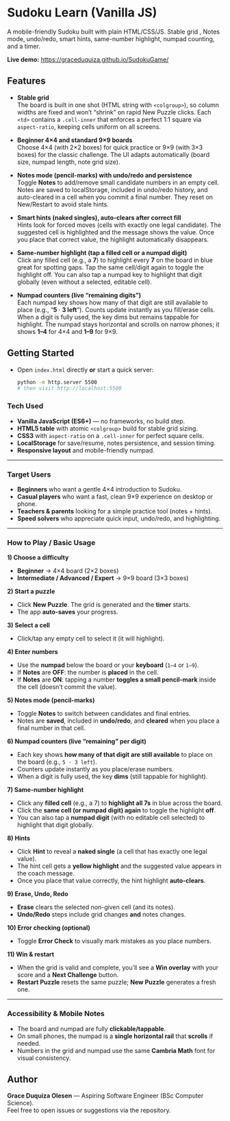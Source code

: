 # Sudoku Learn (Vanilla JS)

A mobile-friendly Sudoku built with plain HTML/CSS/JS. Stable grid , Notes mode, undo/redo, smart hints, same-number highlight, numpad counting, and a timer.

**Live demo:** https://graceduquiza.github.io/SudokuGame/ 

## Features

- **Stable grid**  
  The board is built in one shot (HTML string with `<colgroup>`), so column widths are fixed and won’t “shrink” on rapid New Puzzle clicks. Each `<td>` contains a `.cell-inner` that enforces a perfect 1:1 square via `aspect-ratio`, keeping cells uniform on all screens.

- **Beginner 4×4 and standard 9×9 boards**  
  Choose 4×4 (with 2×2 boxes) for quick practice or 9×9 (with 3×3 boxes) for the classic challenge. The UI adapts automatically (board size, numpad length, note grid size).

- **Notes mode (pencil-marks) with undo/redo and persistence**  
  Toggle **Notes** to add/remove small candidate numbers in an empty cell. Notes are saved to localStorage, included in undo/redo history, and auto-cleared in a cell when you commit a final number. They reset on New/Restart to avoid stale hints.

- **Smart hints (naked singles), auto-clears after correct fill**  
  Hints look for forced moves (cells with exactly one legal candidate). The suggested cell is highlighted and the message shows the value. Once you place that correct value, the highlight automatically disappears.

- **Same-number highlight (tap a filled cell or a numpad digit)**  
  Click any filled cell (e.g., a **7**) to highlight every **7** on the board in blue great for spotting gaps. Tap the same cell/digit again to toggle the highlight off. You can also tap a numpad key to highlight that digit globally (even without a selected, editable cell).

- **Numpad counters (live “remaining digits”)**  
  Each numpad key shows how many of that digit are still available to place (e.g., “**5** · **3 left**”). Counts update instantly as you fill/erase cells. When a digit is fully used, the key dims but remains tappable for highlight. The numpad stays horizontal and scrolls on narrow phones; it shows **1–4** for 4×4 and **1–9** for 9×9.


## Getting Started
- Open `index.html` directly **or** start a quick server:
  ```bash
  python -m http.server 5500
  # then visit http://localhost:5500


### Tech Used

- **Vanilla JavaScript (ES6+)** — no frameworks, no build step.
- **HTML5 table** with atomic `<colgroup>` build for stable grid sizing.
- **CSS3** with `aspect-ratio` on a `.cell-inner` for perfect square cells.
- **LocalStorage** for save/resume, notes persistence, and session timing.
- **Responsive layout** and mobile-friendly numpad.

---

### Target Users

- **Beginners** who want a gentle 4×4 introduction to Sudoku.  
- **Casual players** who want a fast, clean 9×9 experience on desktop or phone.  
- **Teachers & parents** looking for a simple practice tool (notes + hints).  
- **Speed solvers** who appreciate quick input, undo/redo, and highlighting.

---

### How to Play / Basic Usage

**1) Choose a difficulty**
- **Beginner** → 4×4 board (2×2 boxes)  
- **Intermediate / Advanced / Expert** → 9×9 board (3×3 boxes)

**2) Start a puzzle**
- Click **New Puzzle**. The grid is generated and the **timer** starts.  
- The app **auto-saves** your progress.

**3) Select a cell**
- Click/tap any empty cell to select it (it will highlight).

**4) Enter numbers**
- Use the **numpad** below the board or your **keyboard** (`1–4` or `1–9`).  
- If **Notes** are **OFF**: the number is **placed** in the cell.  
- If **Notes** are **ON**: tapping a number **toggles a small pencil-mark** inside the cell (doesn’t commit the value).

**5) Notes mode (pencil-marks)**
- Toggle **Notes** to switch between candidates and final entries.  
- Notes are **saved**, included in **undo/redo**, and **cleared** when you place a final number in that cell.

**6) Numpad counters (live “remaining” per digit)**
- Each key shows **how many of that digit are still available** to place on the board (e.g., `5 · 3 left`).  
- Counters update instantly as you place/erase numbers.  
- When a digit is fully used, the key **dims** (still tappable for highlight).

**7) Same-number highlight**
- Click any **filled cell** (e.g., a 7) to **highlight all 7s** in blue across the board.  
- Click the **same cell (or numpad digit) again** to toggle the highlight **off**.  
- You can also tap a **numpad digit** (with no editable cell selected) to highlight that digit globally.

**8) Hints**
- Click **Hint** to reveal a **naked single** (a cell that has exactly one legal value).  
- The hint cell gets a **yellow highlight** and the suggested value appears in the coach message.  
- Once you place that value correctly, the hint highlight **auto-clears**.

**9) Erase, Undo, Redo**
- **Erase** clears the selected non-given cell (and its notes).  
- **Undo/Redo** steps include grid changes **and** notes changes.

**10) Error checking (optional)**
- Toggle **Error Check** to visually mark mistakes as you place numbers.

**11) Win & restart**
- When the grid is valid and complete, you’ll see a **Win overlay** with your score and a **Next Challenge** button.  
- **Restart Puzzle** resets the same puzzle; **New Puzzle** generates a fresh one.

---

### Accessibility & Mobile Notes

- The board and numpad are fully **clickable/tappable**.  
- On small phones, the numpad is a **single horizontal rail** that **scrolls** if needed.  
- Numbers in the grid and numpad use the same **Cambria Math** font for visual consistency.


## Author

**Grace Duquiza Olesen** — Aspiring Software Engineer (BSc Computer Science).  
Feel free to open issues or suggestions via the repository.
